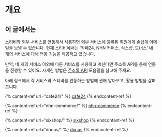 # 개요

## 이 글에서는

스티비와 외부 서비스를 연동해서 사용하면 외부 서비스에 등록된 회원에게 손쉽게 이메일을 보낼 수 있습니다. 현재 스티비에서는 '카페24, NHN 커머스, 식스샵, 도너스' 네 개의 서비스에 대해 연동 기능을 제공하고 있습니다.&#x20;

만약, 네 개의 서비스 이외에 다른 서비스를 사용하고 계신다면 주소록 API를 통해 연동을 진행할 수 있어요. 자세한 방법은 [주소록  API](../api-webhook/api.md) 도움말을 참고해 주세요.

아래 링크에서 각 서비스와 스티비를 연동하는 방법에 관해 알아보고, 활용 방법을 살펴봅니다.

{% content-ref url="cafe24/" %}
[cafe24](cafe24/)
{% endcontent-ref %}

{% content-ref url="nhn-commerce/" %}
[nhn-commerce](nhn-commerce/)
{% endcontent-ref %}

{% content-ref url="sixshop/" %}
[sixshop](sixshop/)
{% endcontent-ref %}

{% content-ref url="donus/" %}
[donus](donus/)
{% endcontent-ref %}

